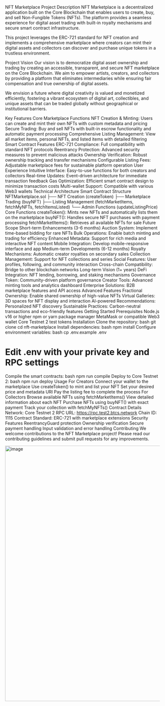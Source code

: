 NFT Marketplace
Project Description
NFT Marketplace is a decentralized application built on the Core Blockchain that enables users to create, buy, and sell Non-Fungible Tokens (NFTs). The platform provides a seamless experience for digital asset trading with built-in royalty mechanisms and secure smart contract infrastructure.

This project leverages the ERC-721 standard for NFT creation and implements a comprehensive marketplace where creators can mint their digital assets and collectors can discover and purchase unique tokens in a trustless environment.

Project Vision
Our vision is to democratize digital asset ownership and trading by creating an accessible, transparent, and secure NFT marketplace on the Core Blockchain. We aim to empower artists, creators, and collectors by providing a platform that eliminates intermediaries while ensuring fair compensation and true ownership of digital assets.

We envision a future where digital creativity is valued and monetized efficiently, fostering a vibrant ecosystem of digital art, collectibles, and unique assets that can be traded globally without geographical or institutional barriers.

Key Features
Core Marketplace Functions
NFT Creation & Minting: Users can create and mint their own NFTs with custom metadata and pricing
Secure Trading: Buy and sell NFTs with built-in escrow functionality and automatic payment processing
Comprehensive Listing Management: View all market items, personal NFTs, and listed items with detailed filtering
Smart Contract Features
ERC-721 Compliance: Full compatibility with standard NFT protocols
Reentrancy Protection: Advanced security measures to prevent malicious attacks
Ownership Verification: Robust ownership tracking and transfer mechanisms
Configurable Listing Fees: Adjustable marketplace fees for sustainable platform operation
User Experience
Intuitive Interface: Easy-to-use functions for both creators and collectors
Real-time Updates: Event-driven architecture for immediate transaction feedback
Gas Optimization: Efficient smart contract design to minimize transaction costs
Multi-wallet Support: Compatible with various Web3 wallets
Technical Architecture
Smart Contract Structure
NFTMarketplace.sol
├── NFT Creation (createToken)
├── Marketplace Trading (buyNFT)
├── Listing Management (fetchMarketItems, fetchMyNFTs, fetchItemsListed)
└── Admin Functions (updateListingPrice)
Core Functions
createToken(): Mints new NFTs and automatically lists them on the marketplace
buyNFT(): Handles secure NFT purchases with payment processing
fetchMarketItems(): Retrieves all available NFTs for sale
Future Scope
Short-term Enhancements (3-6 months)
Auction System: Implement time-based bidding for rare NFTs
Bulk Operations: Enable batch minting and trading for efficiency
Enhanced Metadata: Support for rich media and interactive NFT content
Mobile Integration: Develop mobile-responsive interface and app
Medium-term Developments (6-12 months)
Royalty Mechanisms: Automatic creator royalties on secondary sales
Collection Management: Support for NFT collections and series
Social Features: User profiles, following, and community interaction
Cross-chain Compatibility: Bridge to other blockchain networks
Long-term Vision (1+ years)
DeFi Integration: NFT lending, borrowing, and staking mechanisms
Governance Token: Community-driven platform governance
Creator Tools: Advanced minting tools and analytics dashboard
Enterprise Solutions: B2B marketplace features and API access
Advanced Features
Fractional Ownership: Enable shared ownership of high-value NFTs
Virtual Galleries: 3D spaces for NFT display and interaction
AI-powered Recommendations: Personalized NFT discovery
Sustainable Practices: Carbon-neutral transactions and eco-friendly features
Getting Started
Prerequisites
Node.js v16 or higher
npm or yarn package manager
MetaMask or compatible Web3 wallet
Core Testnet 2 test tokens
Installation
Clone the repository:
bash
git clone <repository-url>
cd nft-marketplace
Install dependencies:
bash
npm install
Configure environment variables:
bash
cp .env.example .env
# Edit .env with your private key and RPC settings
Compile the smart contracts:
bash
npm run compile
Deploy to Core Testnet 2:
bash
npm run deploy
Usage
For Creators
Connect your wallet to the marketplace
Use createToken() to mint and list your NFT
Set your desired price and metadata URI
Pay the listing fee to complete the process
For Collectors
Browse available NFTs using fetchMarketItems()
View detailed information about each NFT
Purchase NFTs using buyNFT() with exact payment
Track your collection with fetchMyNFTs()
Contract Details
Network: Core Testnet 2
RPC URL: https://rpc.test2.btcs.network
Chain ID: 1115
Contract Standard: ERC-721 with marketplace extensions
Security Features
ReentrancyGuard protection
Ownership verification
Secure payment handling
Input validation and error handling
Contributing
We welcome contributions to the NFT Marketplace project! Please read our contributing guidelines and submit pull requests for any improvements.

<img width="1772" height="832" alt="image" src="https://github.com/user-attachments/assets/97ac3570-11c9-4c47-8288-d8324bca1562" />


